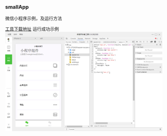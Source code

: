 ### smallApp

微信小程序示例，及运行方法

[工具下载地址](https://github.com/gavinkwoe/weapp-ide-crack)
运行成功示例
![](https://github.com/0532/smallApp/blob/master/001.png)
